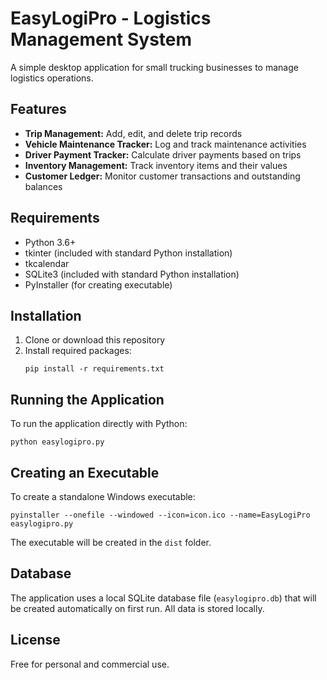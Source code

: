 
# EasyLogiPro - Logistics Management System

A simple desktop application for small trucking businesses to manage logistics operations.

## Features

- **Trip Management:** Add, edit, and delete trip records
- **Vehicle Maintenance Tracker:** Log and track maintenance activities
- **Driver Payment Tracker:** Calculate driver payments based on trips
- **Inventory Management:** Track inventory items and their values
- **Customer Ledger:** Monitor customer transactions and outstanding balances

## Requirements

- Python 3.6+
- tkinter (included with standard Python installation)
- tkcalendar
- SQLite3 (included with standard Python installation)
- PyInstaller (for creating executable)

## Installation

1. Clone or download this repository
2. Install required packages:
   ```
   pip install -r requirements.txt
   ```

## Running the Application

To run the application directly with Python:

```
python easylogipro.py
```

## Creating an Executable

To create a standalone Windows executable:

```
pyinstaller --onefile --windowed --icon=icon.ico --name=EasyLogiPro easylogipro.py
```

The executable will be created in the `dist` folder.

## Database

The application uses a local SQLite database file (`easylogipro.db`) that will be created automatically on first run. All data is stored locally.

## License

Free for personal and commercial use.
